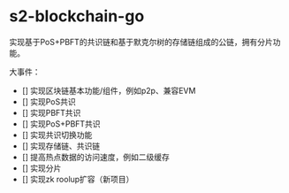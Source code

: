 # s2-blockchain-go

实现基于PoS+PBFT的共识链和基于默克尔树的存储链组成的公链，拥有分片功能。

大事件：
- [] 实现区块链基本功能/组件，例如p2p、兼容EVM
- [] 实现PoS共识
- [] 实现PBFT共识
- [] 实现PoS+PBFT共识
- [] 实现共识切换功能
- [] 实现存储链、共识链
- [] 提高热点数据的访问速度，例如二级缓存
- [] 实现分片
- [] 实现zk roolup扩容（新项目）
